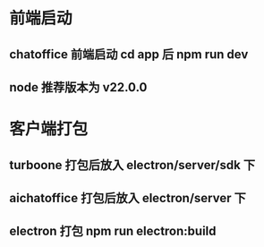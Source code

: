 # 前端启动

## chatoffice 前端启动 cd app 后 npm run dev

## node 推荐版本为 v22.0.0

# 客户端打包

## turboone 打包后放入 electron/server/sdk 下

## aichatoffice 打包后放入 electron/server 下

## electron 打包 npm run electron:build